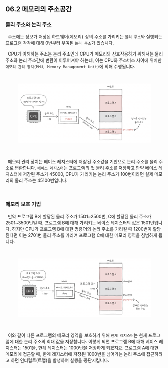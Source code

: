 ## 06.2 메모리의 주소공간

### 물리 주소와 논리 주소

&nbsp;&nbsp;주소에는 정보가 저장된 하드웨어(메모리) 상의 주소를 가리키는 `물리 주소`와 실행되는 프로그램 각각에 대해 0번부터 부여된 `논리 주소`가 있습니다.

&nbsp;&nbsp;CPU가 이해하는 주소는 논리 주소인데 CPU가 메모리와 상호작용하기 위해서는 물리 주소와 논리 주소간에 변환이 이루어져야 하는데, 이는 CPU와 주소버스 사이에 위치한 `메모리 관리 장치(MMU, Memory Management Unit)`에 의해 수행됩니다.

<br>

<figure align="center">
  <img src="../images/%EC%A3%BC%EC%86%8C%EB%B3%80%ED%99%98.png" style="width: 600px" />
</figure>

<br>

&nbsp;&nbsp;메모리 관리 장치는 베이스 레지스터에 저장된 주소값을 기반으로 논리 주소를 물리 주소로 변환합니다. `베이스 레지스터`는 프로그램의 첫 물리 주소를 저장하고 만약 베이스 레지스터에 저장된 주소가 45000, CPU가 가리키는 논리 주소가 100번이라면 실제 메모리의 물리 주소는 45100번입니다.

<br>

### 메모리 보호 기법

&nbsp;&nbsp;만약 프로그램 B에 할당된 물리 주소가 1501~2500번, C에 할당된 물리 주소가 2501~3500번일 때, 프로그램 B에 대해 가리키는 베이스 레지스터의 값은 1501번입니다. 하지만 CPU가 프로그램 B에 대한 명령어의 논리 주소를 가리킬 때 1200번이 할당된다면 이는 2701번 물리 주소를 가리켜 프로그램 C에 대한 메모리 영역을 침범하게 됩니다.

<br>

<figure align="center">
  <img src="../images/한계레지스터.png" style="width: 600px" />
</figure>

<br>

&nbsp;&nbsp;이와 같이 다른 프로그램의 메모리 영역을 보호하기 위해 `한계 레지스터`는 현재 프로그램에 대한 논리 주소의 최대 값을 저장합니다. 이렇게 되면 프로그램 B에 대해 베이스 레지스터는 1501을, 한계 레지스터는 1000번을 저장하게 되겠지요. 프로그램 A에 대한 메모리에 접근할 때, 한계 레지스터에 저장된 1000번을 넘어가는 논리 주소에 접근하려고 하면 인터럽트(트랩)을 발생하여 실행을 중단시킵니다.

<br>
